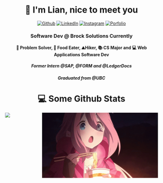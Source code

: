 <h1 align="center"> 👋 I'm Lian, nice to meet you </h1>
<p align="center"><a href="https://github.com/Lian-D" target="_blank"><img alt="Github" src="https://img.shields.io/badge/GitHub-%2312100E.svg?&style=for-the-badge&logo=Github&logoColor=white" /></a> <a href="https://www.linkedin.com/in/liandu/" target="_blank"><img alt="LinkedIn" src="https://img.shields.io/badge/linkedin-%230077B5.svg?&style=for-the-badge&logo=linkedin&logoColor=white"/></a> <a href="https://www.instagram.com/lian_duan_/" target="_blank"><img alt="Instagram" src="https://img.shields.io/badge/instagram-%231DA1F2.svg?&style=for-the-badge&logo=instagram&logoColor=white"/></a>  <a href="https://liand.dev/" target="_blank"><img alt="Porfolio" src="https://img.shields.io/badge/Porfolio-%2312100E.svg?&style=for-the-badge&logo=GitHubSponsors&logoColor=white"/></a>
</p>
<h3 align="center">  Software Dev @ Brock Solutions Currently  </h3>
<h4 align="center"> 🧠 Problem Solver, 🍜 Food Eater, ⛰️Hiker, 📚 CS Major and 💻 Web Applications Software Dev </h4> 
<h5 align="center"> Former Intern @SAP, @FORM and @LedgerDocs  </h3> 
<h5 align="center"> Graduated from @UBC  </h5>

<h1 align="center"> 💻 Some Github Stats </h2>
<p align="center">
<a href="" align="center">
  <img align="left" src="https://github-readme-stats.vercel.app/api/top-langs/?username=Lian-D&hide=c%2B%2B,css,TSQL,html,makefile,hack&langs_count=10&layout=compact&theme=dark&border_radius=15&card_width=445&hide_border=true&bg_color=0d1117" />
</a>
    <img align="right" alt="Nadeshiko" title="anime" height="215px" src="nadeshiko.gif">
</p>

<!-- ### Places I've Worked ###
 [🏊 FORM Athletica](https://www.formswim.com/) and
 [📝 LedgerDocs](https://www.ledgerdocs.com/) -->
